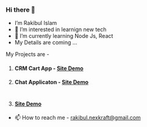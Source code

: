 ### Hi there 👋
- I’m Rakibul Islam
- 👀 I’m interested in learnign new tech
- 🌱 I’m currently learning Node Js, React 
- My Details are coming ...
<!--- 
- 💞️ I’m looking to collaborate on ...
--->
My Projects are - 

1. <h4>CRM Cart App - <a href="http://cms-cart-app.herokuapp.com">Site Demo</a></h4>
2. <h4>Chat Applicaton - <a href="https://61247e6644aed063bf403e85--rakib-chat-app.netlify.app/">Site Demo</a></h4>
3. # <h4><a href="https://612c837b29eb659a754af8ae--messenger-unichat-app.netlify.app">Site Demo </a></h4>


- 📫 How to reach me - rakibul.nexkraft@gmail.com

<!---
neel71/neel71 is a ✨ special ✨ repository because its `README.md` (this file) appears on your GitHub profile.
You can click the Preview link to take a look at your changes.
--->

<!--
**rakib-developer/rakib-developer** is a ✨ _special_ ✨ repository because its `README.md` (this file) appears on your GitHub profile.

Here are some ideas to get you started:

- 🔭 I’m currently working on ...
- 🌱 I’m currently learning ...
- 👯 I’m looking to collaborate on ...
- 🤔 I’m looking for help with ...
- 💬 Ask me about ...
- 📫 How to reach me: ...
- 😄 Pronouns: ...
- ⚡ Fun fact: ...
-->
